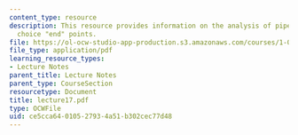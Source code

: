 ```yaml
---
content_type: resource
description: This resource provides information on the analysis of pipe flow, and
  choice "end" points.
file: https://ol-ocw-studio-app-production.s3.amazonaws.com/courses/1-060-engineering-mechanics-ii-spring-2006/ce5cca64010527934a51b302cec77d48_lecture17.pdf
file_type: application/pdf
learning_resource_types:
- Lecture Notes
parent_title: Lecture Notes
parent_type: CourseSection
resourcetype: Document
title: lecture17.pdf
type: OCWFile
uid: ce5cca64-0105-2793-4a51-b302cec77d48
---
```

